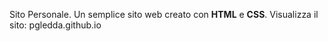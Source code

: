 Sito Personale.
Un semplice sito web creato con **HTML** e **CSS**.
Visualizza il sito: pgledda.github.io
